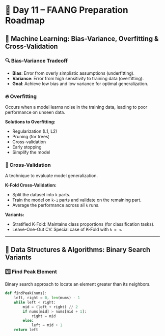 # 🚀 Day 11 – FAANG Preparation Roadmap

## 🧠 Machine Learning: Bias-Variance, Overfitting & Cross-Validation

### 🔍 Bias-Variance Tradeoff
- **Bias**: Error from overly simplistic assumptions (underfitting).
- **Variance**: Error from high sensitivity to training data (overfitting).
- **Goal**: Achieve low bias and low variance for optimal generalization.

### 🔥 Overfitting
Occurs when a model learns noise in the training data, leading to poor performance on unseen data.

**Solutions to Overfitting:**
- Regularization (L1, L2)
- Pruning (for trees)
- Cross-validation
- Early stopping
- Simplify the model

### 🔁 Cross-Validation
A technique to evaluate model generalization.

**K-Fold Cross-Validation:**
- Split the dataset into `k` parts.
- Train the model on `k-1` parts and validate on the remaining part.
- Average the performance across all `k` runs.

**Variants:**
- Stratified K-Fold: Maintains class proportions (for classification tasks).
- Leave-One-Out CV: Special case of K-Fold with `k = n`.

---

## 📘 Data Structures & Algorithms: Binary Search Variants

### 1️⃣ Find Peak Element
Binary search approach to locate an element greater than its neighbors.

```python
def findPeak(nums):
    left, right = 0, len(nums) - 1
    while left < right:
        mid = (left + right) // 2
        if nums[mid] > nums[mid + 1]:
            right = mid
        else:
            left = mid + 1
    return left

